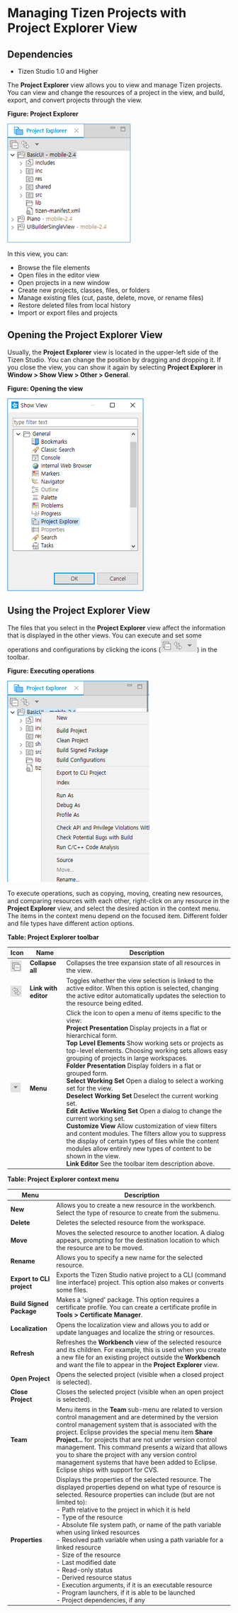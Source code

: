 # Managing Tizen Projects with Project Explorer View
## Dependencies

- Tizen Studio 1.0 and Higher


The **Project Explorer** view allows you to view and manage Tizen projects. You can view and change the resources of a project in the view, and build, export, and convert projects through the view.

**Figure: Project Explorer**

![Project Explorer](./media/proj_explorer_n.png)

In this view, you can:

- Browse the file elements
- Open files in the editor view
- Open projects in a new window
- Create new projects, classes, files, or folders
- Manage existing files (cut, paste, delete, move, or rename files)
- Restore deleted files from local history
- Import or export files and projects

## Opening the Project Explorer View

Usually, the **Project Explorer** view is located in the upper-left side of the Tizen Studio. You can change the position by dragging and dropping it. If you close the view, you can show it again by selecting **Project Explorer** in **Window > Show View > Other > General**.

**Figure: Opening the view**

![Opening the view](./media/proj_explorer_general.png)

## Using the Project Explorer View

The files that you select in the **Project Explorer** view affect the information that is displayed in the other views. You can execute and set some operations and configurations by clicking the icons (![Toolbar icons](./media/proj_explorer_op_config.png)) in the toolbar.

**Figure: Executing operations**

![Executing operations](./media/proj_explorer_right_click_n.png)

To execute operations, such as copying, moving, creating new resources, and comparing resources with each other, right-click on any resource in the **Project Explorer** view, and select the desired action in the context menu. The items in the context menu depend on the focused item. Different folder and file types have different action options.

**Table: Project Explorer toolbar**

| Icon                                     | Name                 | Description                              |
| ---------------------------------------- | -------------------- | ---------------------------------------- |
| ![Collapse all](./media/proj_explorer_collapse.png) | **Collapse all**     | Collapses the tree expansion state of all resources in the view. |
| ![Link with editor](./media/proj_explorer_link.png) | **Link with editor** | Toggles whether the view selection is linked to the active editor. When this option is selected, changing the active editor automatically updates the selection to the resource being edited. |
| ![Menu](./media/proj_explorer_menu.png) | **Menu**             | Click the icon to open a menu of items specific to the view:</br>**Project Presentation** Display projects in a flat or hierarchical form.</br>**Top Level Elements** Show working sets or projects as top-level elements. Choosing working sets allows easy grouping of projects in large workspaces.</br>**Folder Presentation** Display folders in a flat or grouped form.</br>**Select Working Set** Open a dialog to select a working set for the view.</br>**Deselect Working Set** Deselect the current working set.</br>**Edit Active Working Set** Open a dialog to change the current working set.</br>**Customize View** Allow customization of view filters and content modules. The filters allow you to suppress the display of certain types of files while the content modules allow entirely new types of content to be shown in the view.</br>**Link Editor** See the toolbar item description above. |

**Table: Project Explorer context menu**

| Menu                      | Description                              |
| ------------------------- | ---------------------------------------- |
| **New**                   | Allows you to create a new resource in the workbench. Select the type of resource to create from the submenu. |
| **Delete**                | Deletes the selected resource from the workspace. |
| **Move**                  | Moves the selected resource to another location. A dialog appears, prompting for the destination location to which the resource are to be moved. |
| **Rename**                | Allows you to specify a new name for the selected resource. |
| **Export to CLI project** | Exports the Tizen Studio native project to a CLI (command line interface) project. This option also makes or converts some files. |
| **Build Signed Package**  | Makes a 'signed' package. This option requires a certificate profile. You can create a certificate profile in **Tools > Certificate Manager**. |
| **Localization**          | Opens the localization view and allows you to add or update languages and localize the string or resources. |
| **Refresh**               | Refreshes the **Workbench** view of the selected resource and its children. For example, this is used when you create a new file for an existing project outside the **Workbench** and want the file to appear in the **Project Explorer** view. |
| **Open Project**          | Opens the selected project (visible when a closed project is selected). |
| **Close Project**         | Closes the selected project (visible when an open project is selected). |
| **Team**                  | Menu items in the **Team** sub-menu are related to version control management and are determined by the version control management system that is associated with the project. Eclipse provides the special menu item **Share Project...** for projects that are not under version control management. This command presents a wizard that allows you to share the project with any version control management systems that have been added to Eclipse. Eclipse ships with support for CVS. |
| **Properties**            | Displays the properties of the selected resource. The displayed properties depend on what type of resource is selected. Resource properties can include (but are not limited to):</br> - Path relative to the project in which it is held </br> - Type of the resource </br> - Absolute file system path, or name of the path variable when using linked resources </br> - Resolved path variable when using a path variable for a linked resource </br> - Size of the resource </br> - Last modified date </br> - Read-only status </br> - Derived resource status </br> - Execution arguments, if it is an executable resource </br> - Program launchers, if it is able to be launched </br> - Project dependencies, if any |